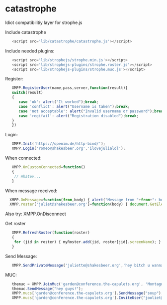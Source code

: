# catastrophe

Idiot compatibilitiy layer for strophe.js

Include catastrophe
```javascript
   <script src='lib/catastrophe/catastrophe.js'></script>
```

Include needed plugins:
```javascript
   <script src='lib/strophejs/strophe.min.js'></script>
   <script src='lib/strophejs-plugins/strophe.roster.js'></script>
   <script src='lib/strophejs-plugins/strophe.muc.js'></script>
```

Register:
```javascript
   XMPP.RegisterUser(name,pass,server,function(result){
   switch(result)
   {
      case 'ok': alert("It worked");break;
      case 'conflict': alert("Username is taken");break;
      case 'not acceptable': alert("Invalid username or password");break;
      case 'regifail': alert("Registration disabled");break;
   }
   })
```

Login:
```javascript
   XMPP.Init('https://openim.de/http-bind/');
   XMPP.Login('romeo@shakesbeer.org','ilovejulialol');
```

When connected:
```javascript
   XMPP.OnCustomConnected=function()
   {
   	// Whatev...
   }
```

When message received:
```javascript
  XMPP.OnMessage=function(from,body) { alert("Message from "+from+": body"); }
  XMPP.roster['juliet@shakesbeer.org']=function(body) { document.GetElementByID["lastMessage"].innerHTML="received: "+body;  }
```
Also try: XMPP.OnDisconnect

Get roster
```javascript
   XMPP.RefreshRoster(function(roster)
   {
   	for (jid in roster) { myRoster.add(jid, roster[jid].screenName); }
   }
```

Send Message:
```javascript
   XMPP.SendPrivateMessage('juliette@shakesbeer.org','hey bitch u wanna');
```


MUC:
```javascript
   themuc = XMPP.JoinMuc('garden@conference.the-capulets.org', 'MontagueLoverboy', function(from,body) { alert('message from '+'from: '+body); }) ;
   themuc.SendMessage("hey guys!");
   XMPP.mucs['garden@conference.the-capulets.org'].SendMessage("soup");
   XMPP.mucs['garden@conference.the-capulets.org'].InviteUser("jooliet@shakespear.lit", "get ur ass here");
```

